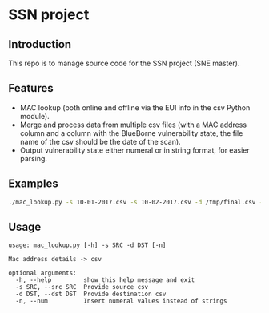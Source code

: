 # SSN project

## Introduction
This repo is to manage source code for the SSN project (SNE master).

## Features
 * MAC lookup (both online and offline via the EUI info in the csv Python module).
 * Merge and process data from multiple csv files (with a MAC address column and a column with the BlueBorne vulnerability state, the file name of the csv should be the date of the scan).
 * Output vulnerability state either numeral or in string format, for easier parsing.

## Examples
```bash
./mac_lookup.py -s 10-01-2017.csv -s 10-02-2017.csv -d /tmp/final.csv -n
```

## Usage
```
usage: mac_lookup.py [-h] -s SRC -d DST [-n]

Mac address details -> csv

optional arguments:
  -h, --help         show this help message and exit
  -s SRC, --src SRC  Provide source csv
  -d DST, --dst DST  Provide destination csv
  -n, --num          Insert numeral values instead of strings
```
